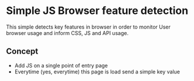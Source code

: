 # Simple JS Browser feature detection

This simple detects key features in browser in order to monitor User browser usage and inform CSS, JS and API usage.

## Concept

- Add JS on a single point of entry page
- Everytime (yes, everytime) this page is load send a simple key value  